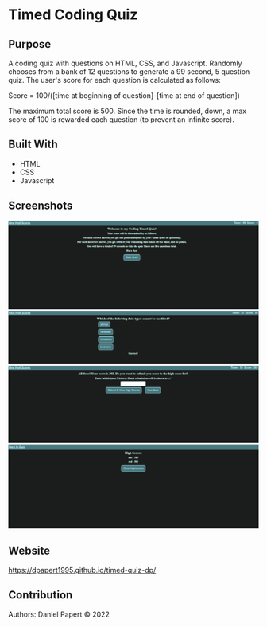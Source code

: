 # Timed Coding Quiz

## Purpose
A coding quiz with questions on HTML, CSS, and Javascript.
Randomly chooses from a bank of 12 questions to generate a
99 second, 5 question quiz. The user's score for each question
is calculated as follows:

Score = 100/([time at beginning of question]-[time at end of question])

The maximum total score is 500. Since the time is rounded, down, a max score
of 100 is rewarded each question (to prevent an infinite score).

## Built With
* HTML 
* CSS
* Javascript

## Screenshots
![](/assets/images/screenshot1.PNG)
![](/assets/images/screenshot2.PNG)
![](/assets/images/screenshot3.PNG)
![](/assets/images/screenshot4.PNG)

## Website
https://dpapert1995.github.io/timed-quiz-dp/

## Contribution
Authors: Daniel Papert
© 2022